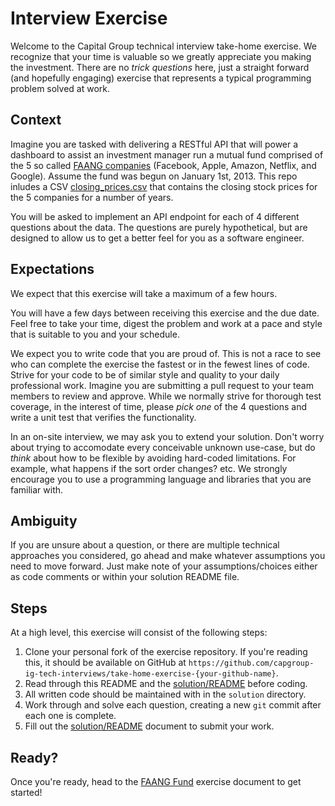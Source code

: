 # Interview Exercise

Welcome to the Capital Group technical interview take-home exercise. We recognize that your time is valuable so we greatly appreciate you making the investment. There are no _trick questions_ here, just a straight forward (and hopefully engaging) exercise that represents a typical programming problem solved at work.

## Context

Imagine you are tasked with delivering a RESTful API that will power a dashboard to assist an investment manager run a mutual fund comprised of the 5 so called [FAANG companies](https://en.wikipedia.org/wiki/Facebook,_Apple,_Amazon,_Netflix_and_Google) (Facebook, Apple, Amazon, Netflix, and Google). Assume the fund was begun on January 1st, 2013. This repo inludes a CSV [closing_prices.csv](closing_prices.csv) that contains the closing stock prices for the 5 companies for a number of years.

You will be asked to implement an API endpoint for each of 4 different questions about the data. The questions are purely hypothetical, but are designed to allow us to get a better feel for you as a software engineer.

## Expectations

We expect that this exercise will take a maximum of a few hours.

You will have a few days between receiving this exercise and the due date. Feel free to take your time, digest the problem and work at a pace and style that is suitable to you and your schedule.

We expect you to write code that you are proud of. This is not a race to see who can complete the exercise the fastest or in the fewest lines of code. Strive for your code to be of similar style and quality to your daily professional work. Imagine you are submitting a pull request to your team members to review and approve. While we normally strive for thorough test coverage, in the interest of time, please _pick one_ of the 4 questions and write a unit test that verifies the functionality.

In an on-site interview, we may ask you to extend your solution. Don't worry about trying to accomodate every conceivable unknown use-case, but do _think_ about how to be flexible by avoiding hard-coded limitations. For example, what happens if the sort order changes? etc. We strongly encourage you to use a programming language and libraries that you are familiar with.

## Ambiguity

If you are unsure about a question, or there are multiple technical approaches you considered, go ahead and make whatever assumptions you need to move forward. Just make note of your assumptions/choices either as code comments or within your solution README file.

## Steps

At a high level, this exercise will consist of the following steps:

1. Clone your personal fork of the exercise repository. If you're reading this, it should be available on GitHub at `https://github.com/capgroup-ig-tech-interviews/take-home-exercise-{your-github-name}`.
2. Read through this README and the [solution/README](solution/README.md) before coding.
3. All written code should be maintained with in the `solution` directory.
4. Work through and solve each question, creating a new `git` commit after each one is complete.
5. Fill out the [solution/README](solution/README.md) document to submit your work.

## Ready?

Once you're ready, head to the [FAANG Fund](solution/README.md) exercise document to get started!
